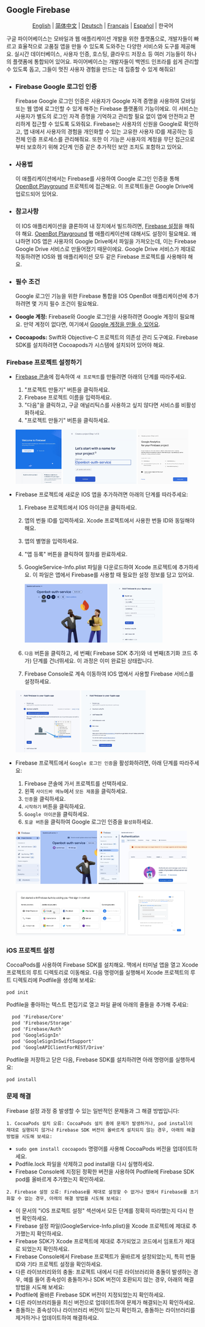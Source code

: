 ## Google Firebase

<p align="center">
  <a href="README.md">English</a> |
  <a href="README.zh-CN.md">简体中文</a> |
  <a href="README.de-DE.md">Deutsch</a> |
  <a href="README.fr-FR.md">Français</a> |
  <a href="README.es-ES.md">Español</a> |
  <span>한국어</span>
</p>

구글 파이어베이스는 모바일과 웹 애플리케이션 개발을 위한 플랫폼으로, 개발자들이 빠르고 효율적으로 고품질 앱을 만들 수 있도록 도와주는 다양한 서비스와 도구를 제공해요. 실시간 데이터베이스, 사용자 인증, 호스팅, 클라우드 저장소 등 여러 기능들이 하나의 플랫폼에 통합되어 있어요. 파이어베이스는 개발자들이 백엔드 인프라를 쉽게 관리할 수 있도록 돕고, 그들이 멋진 사용자 경험을 만드는 데 집중할 수 있게 해줘요!

- ### Firebase Google 로그인 인증

  Firebase Google 로그인 인증은 사용자가 Google 자격 증명을 사용하여 모바일 또는 웹 앱에 로그인할 수 있게 해주는 Firebase 플랫폼의 기능이에요. 이 서비스는 사용자가 별도의 로그인 자격 증명을 기억하고 관리할 필요 없이 앱에 안전하고 편리하게 접근할 수 있도록 도와줘요. Firebase는 사용자의 신원을 Google로 확인하고, 앱 내에서 사용자의 경험을 개인화할 수 있는 고유한 사용자 ID를 제공하는 등 전체 인증 프로세스를 관리해줘요. 또한 이 기능은 사용자의 계정을 무단 접근으로부터 보호하기 위해 2단계 인증 같은 추가적인 보안 조치도 포함하고 있어요.

- ### 사용법
  이 애플리케이션에서는 Firebase를 사용하여 Google 로그인 인증을 통해 [OpenBot Playground](../../../../open-code/README.md) 프로젝트에 접근해요. 이 프로젝트들은 Google Drive에 업로드되어 있어요.

- ### 참고사항
  이 IOS 애플리케이션을 클론하여 내 장치에서 빌드하려면, [Firebase 설정](../../../../open-code/README.md)을 해줘야 해요. [OpenBot Playground](https://www.playground.openbot.org/) 웹 애플리케이션에 대해서도 설정이 필요해요. 왜냐하면 IOS 앱은 사용자의 Google Drive에서 파일을 가져오는데, 이는 Firebase Google Drive 서비스로 만들어졌기 때문이에요. Google Drive 서비스가 제대로 작동하려면 IOS와 웹 애플리케이션 모두 같은 Firebase 프로젝트를 사용해야 해요.

- ### 필수 조건
  Google 로그인 기능을 위한 Firebase 통합을 IOS OpenBot 애플리케이션에 추가하려면 몇 가지 필수 조건이 필요해요.
- **Google 계정:** Firebase와 Google 로그인을 사용하려면 Google 계정이 필요해요. 만약 계정이 없다면, 여기에서 [Google 계정을 만들 수 있어요](https://accounts.google.com/signup).
- **Cocoapods:** Swift와 Objective-C 프로젝트의 의존성 관리 도구예요. Firebase SDK를 설치하려면 Cocoapods가 시스템에 설치되어 있어야 해요.

### Firebase 프로젝트 설정하기

- [Firebase 콘솔](https://console.firebase.google.com/)에 접속하여 `새 프로젝트`를 만들려면 아래의 단계를 따라주세요.
  1. "프로젝트 만들기" 버튼을 클릭하세요.
  2. Firebase 프로젝트 이름을 입력하세요.
  3. "다음"을 클릭하고, 구글 애널리틱스를 사용하고 싶지 않다면 서비스를 비활성화하세요.
  4. "프로젝트 만들기" 버튼을 클릭하세요.

    <p>
    <img src="../../../../docs/images/firebase_create_app_project.jpg" alt="프로젝트 만들기" width="25%"/>
    <img src="../../../../docs/images/firebase_enter_project_name.jpg" alt="프로젝트 이름 입력" width="40%"/>
    <img src="../../../../docs/images/firebase_disable_analytics.jpg" alt="애널리틱스 비활성화" width="27.5%"/>
    </p>

- Firebase 프로젝트에 새로운 IOS 앱을 추가하려면 아래의 단계를 따라주세요:
  1. Firebase 프로젝트에서 IOS 아이콘을 클릭하세요.
  2. 앱의 번들 ID를 입력하세요. Xcode 프로젝트에서 사용한 번들 ID와 동일해야 해요.
  3. 앱의 별명을 입력하세요.
  4. "앱 등록" 버튼을 클릭하여 절차를 완료하세요.
  5. GoogleService-Info.plist 파일을 다운로드하여 Xcode 프로젝트에 추가하세요. 이 파일은 앱에서 Firebase를 사용할 때 필요한 설정 정보를 담고 있어요.

     <p>
     <img src="../../../../docs/images/firebase_add_ios_app.jpg" alt="IOS 애플리케이션 추가" width="47.5%"/>
     <img src="../../../../docs/images/firebase_bundle_id.jpg" alt="번들 ID 이름" width="30.5%"/>
     </p>

  6. `다음` 버튼을 클릭하고, 세 번째( Firebase SDK 추가)와 네 번째(초기화 코드 추가) 단계를 건너뛰세요. 이 과정은 이미 완료된 상태랍니다.
  7. Firebase Console로 계속 이동하여 IOS 앱에서 사용할 Firebase 서비스를 설정하세요.

   <p>
     <img src="../../../../docs/images/firebase_google_service_info_plist.jpg" alt="Add IOS Application" width="35%"/>
     <img src="../../../../docs/images/firebase_continue_to_console_ios.jpg" alt="Bundle ID Name" width="35%"/>
   </p>

- Firebase 프로젝트에서 `Google 로그인 인증`을 활성화하려면, 아래 단계를 따라주세요:
  1. Firebase 콘솔에 가서 프로젝트를 선택하세요.
  2. 왼쪽 `사이드바 메뉴`에서 `모든 제품`을 클릭하세요.
  3. `인증`을 클릭하세요.
  4. `시작하기` 버튼을 클릭하세요.
  5. `Google 아이콘`을 클릭하세요.
  6. `토글 버튼`을 클릭하여 Google 로그인 인증을 `활성화`하세요.

    <p>
    <img src="../../../../docs/images/firebase_product_services.jpg" alt="Firebase product services" width="44.5%"/>
    <img src="../../../../docs/images/firebase_app_authentication.jpg" alt="Firebase authentication" width="48%"/>
    </p>
    <p>
    <img src="../../../../docs/images/firebase_app_google_signin.jpg" alt="Google Sign-In" width="60%"/>
    <img src="../../../../docs/images/firebase_google_signin_enable.jpg" alt="Google Sign-In enable" width="31.5%"/>
    </p>

### iOS 프로젝트 설정

CocoaPods를 사용하여 Firebase SDK를 설치해요. 맥에서 터미널 앱을 열고 Xcode 프로젝트의 루트 디렉토리로 이동해요. 다음 명령어를 실행해서 Xcode 프로젝트의 루트 디렉토리에 Podfile을 생성해 보세요:

```
pod init
```

Podfile을 좋아하는 텍스트 편집기로 열고 파일 끝에 아래의 줄들을 추가해 주세요:

```
  pod 'Firebase/Core'
  pod 'Firebase/Storage'
  pod 'Firebase/Auth'
  pod 'GoogleSignIn'
  pod 'GoogleSignInSwiftSupport'
  pod 'GoogleAPIClientForREST/Drive' 
  ```

Podfile을 저장하고 닫은 다음, Firebase SDK를 설치하려면 아래 명령어를 실행하세요:

  ```
  pod install
```

### 문제 해결

Firebase 설정 과정 중 발생할 수 있는 일반적인 문제들과 그 해결 방법입니다:

```shell
1. CocoaPods 설치 오류: CocoaPods 설치 중에 문제가 발생하거나, pod install이 제대로 실행되지 않거나 Firebase SDK 버전이 올바르게 설치되지 않는 경우, 아래의 해결 방법을 시도해 보세요:
```

- `sudo gem install cocoapods` 명령어를 사용해 CocoaPods 버전을 업데이트하세요.
- Podfile.lock 파일을 삭제하고 pod install을 다시 실행하세요.
- Firebase Console에 지정된 정확한 버전을 사용하여 Podfile에 Firebase SDK pod를 올바르게 추가했는지 확인하세요.

```shell
2. Firebase 설정 오류: Firebase를 제대로 설정할 수 없거나 앱에서 Firebase를 초기화할 수 없는 경우, 아래의 해결 방법을 시도해 보세요:
```

- 이 문서의 "iOS 프로젝트 설정" 섹션에서 모든 단계를 정확히 따라했는지 다시 한 번 확인하세요.
- Firebase 설정 파일(GoogleService-Info.plist)을 Xcode 프로젝트에 제대로 추가했는지 확인하세요.
- Firebase SDK가 Xcode 프로젝트에 제대로 추가되었고 코드에서 임포트가 제대로 되었는지 확인하세요.
- Firebase Console에서 Firebase 프로젝트가 올바르게 설정되었는지, 특히 번들 ID와 기타 프로젝트 설정을 확인하세요.
- 다른 라이브러리와의 충돌: 프로젝트 내에서 다른 라이브러리와 충돌이 발생하는 경우, 예를 들어 종속성이 충돌하거나 SDK 버전이 호환되지 않는 경우, 아래의 해결 방법을 시도해 보세요:
- Podfile에 올바른 Firebase SDK 버전이 지정되었는지 확인하세요.
- 다른 라이브러리들을 최신 버전으로 업데이트하여 문제가 해결되는지 확인하세요.
- 충돌하는 종속성이나 라이브러리 버전이 있는지 확인하고, 충돌하는 라이브러리를 제거하거나 업데이트하여 해결하세요.